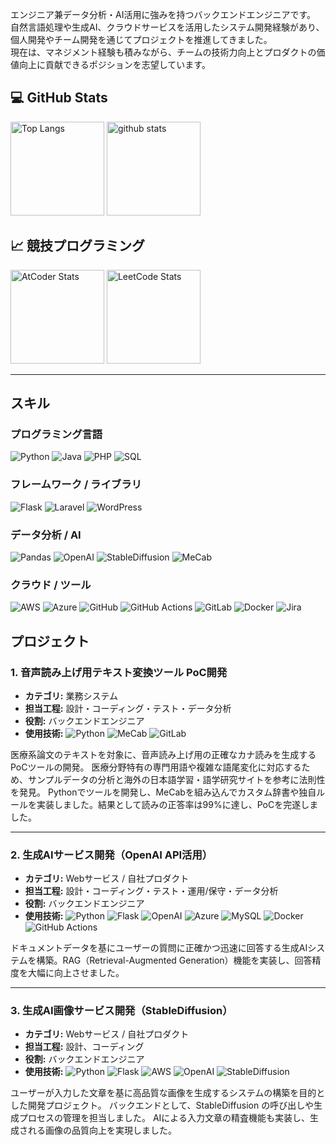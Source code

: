 エンジニア兼データ分析・AI活用に強みを持つバックエンドエンジニアです。  
自然言語処理や生成AI、クラウドサービスを活用したシステム開発経験があり、個人開発やチーム開発を通じてプロジェクトを推進してきました。  
現在は、マネジメント経験も積みながら、チームの技術力向上とプロダクトの価値向上に貢献できるポジションを志望しています。

## 💻 GitHub Stats
<p align="left"> 
  <img alt="Top Langs" height="150px" src="https://github-readme-stats.vercel.app/api/top-langs/?username=Syogo-Suganoya&layout=compact&show_icons=true&theme=onedark" />
  <img alt="github stats" height="150px" src="https://github-readme-stats.vercel.app/api?username=Syogo-Suganoya&theme=onedark&show_icons=ture" />
</p>

## 📈 競技プログラミング

<p align="left">
  <img alt="AtCoder Stats" height="150px" src="https://atcoder-readme-stats.vercel.app/stats/ssuga">
  <img alt="LeetCode Stats" height="150px" src="https://leetcard.jacoblin.cool/ssuga?theme=dark">
</p>

---

## スキル
### プログラミング言語
![Python](https://img.shields.io/badge/Python-3670A0?style=flat&logo=python&logoColor=white)
![Java](https://img.shields.io/badge/Java-007396?style=flat&logo=java&logoColor=white)
![PHP](https://img.shields.io/badge/PHP-777BB4?style=flat&logo=php&logoColor=white)
![SQL](https://img.shields.io/badge/SQL-4479A1?style=flat&logo=postgresql&logoColor=white)

### フレームワーク / ライブラリ
![Flask](https://img.shields.io/badge/Flask-000000?style=flat&logo=flask&logoColor=white)
![Laravel](https://img.shields.io/badge/Laravel-FF2D20?style=flat&logo=laravel&logoColor=white)
![WordPress](https://img.shields.io/badge/WordPress-21759B?style=flat&logo=wordpress&logoColor=white)

### データ分析 / AI
![Pandas](https://img.shields.io/badge/Pandas-150458?style=flat)
![OpenAI](https://img.shields.io/badge/OpenAI-412991?style=flat&logo=openai&logoColor=white) 
![StableDiffusion](https://img.shields.io/badge/StableDiffusion-FF69B4?style=flat)
![MeCab](https://img.shields.io/badge/MeCab-5C2D91?style=flat&logo=appveyor&logoColor=white)

### クラウド / ツール
![AWS](https://img.shields.io/badge/AWS-232F3E?style=flat&logo=amazon-aws&logoColor=white)
![Azure](https://img.shields.io/badge/Azure-0089D6?style=flat&logo=microsoft-azure&logoColor=white)
![GitHub](https://img.shields.io/badge/GitHub-181717?style=flat&logo=github&logoColor=white)
![GitHub Actions](https://img.shields.io/badge/GitHub_Actions-2088FF?style=flat&logo=github-actions&logoColor=white)
![GitLab](https://img.shields.io/badge/GitLab-FCA121?style=flat&logo=gitlab&logoColor=white)
![Docker](https://img.shields.io/badge/Docker-2496ED?style=flat&logo=docker&logoColor=white)
![Jira](https://img.shields.io/badge/Jira-0052CC?style=flat&logo=jira&logoColor=white)

## プロジェクト

### 1. 音声読み上げ用テキスト変換ツール PoC開発
- **カテゴリ:** 業務システム  
- **担当工程:** 設計・コーディング・テスト・データ分析  
- **役割:** バックエンドエンジニア  
- **使用技術:**
![Python](https://img.shields.io/badge/Python-3776AB?style=flat&logo=python&logoColor=white)
![MeCab](https://img.shields.io/badge/MeCab-5C2D91?style=flat&logo=appveyor&logoColor=white)
![GitLab](https://img.shields.io/badge/GitLab-FCA121?style=flat&logo=gitlab&logoColor=white)

医療系論文のテキストを対象に、音声読み上げ用の正確なカナ読みを生成するPoCツールの開発。
医療分野特有の専門用語や複雑な語尾変化に対応するため、サンプルデータの分析と海外の日本語学習・語学研究サイトを参考に法則性を発見。
Pythonでツールを開発し、MeCabを組み込んでカスタム辞書や独自ルールを実装しました。結果として読みの正答率は99%に達し、PoCを完遂しました。

---

### 2. 生成AIサービス開発（OpenAI API活用）
- **カテゴリ:** Webサービス / 自社プロダクト  
- **担当工程:** 設計・コーディング・テスト・運用/保守・データ分析  
- **役割:** バックエンドエンジニア
- **使用技術:**
![Python](https://img.shields.io/badge/Python-3776AB?style=flat&logo=python&logoColor=white) 
![Flask](https://img.shields.io/badge/Flask-000000?style=flat&logo=flask&logoColor=white) 
![OpenAI](https://img.shields.io/badge/OpenAI-412991?style=flat&logo=openai&logoColor=white) 
![Azure](https://img.shields.io/badge/Azure-0078D4?style=flat&logo=microsoft-azure&logoColor=white) 
![MySQL](https://img.shields.io/badge/MySQL-4479A1?style=flat&logo=mysql&logoColor=white) 
![Docker](https://img.shields.io/badge/Docker-2496ED?style=flat&logo=docker&logoColor=white) 
![GitHub Actions](https://img.shields.io/badge/GitHub_Actions-2088FF?style=flat&logo=github-actions&logoColor=white)

ドキュメントデータを基にユーザーの質問に正確かつ迅速に回答する生成AIシステムを構築。RAG（Retrieval-Augmented Generation）機能を実装し、回答精度を大幅に向上させました。  

---

### 3. 生成AI画像サービス開発（StableDiffusion）
- **カテゴリ:** Webサービス / 自社プロダクト
- **担当工程:** 設計、コーディング
- **役割:** バックエンドエンジニア
- **使用技術:**
![Python](https://img.shields.io/badge/Python-3776AB?style=flat&logo=python&logoColor=white) 
![Flask](https://img.shields.io/badge/Flask-000000?style=flat&logo=flask&logoColor=white) 
![AWS](https://img.shields.io/badge/AWS-232F3E?style=flat&logo=amazon-aws&logoColor=white) 
![OpenAI](https://img.shields.io/badge/OpenAI-412991?style=flat&logo=openai&logoColor=white) 
![StableDiffusion](https://img.shields.io/badge/StableDiffusion-FF6D00?style=flat)

ユーザーが入力した文章を基に高品質な画像を生成するシステムの構築を目的とした開発プロジェクト。
バックエンドとして、StableDiffusion の呼び出しや生成プロセスの管理を担当しました。
AIによる入力文章の精査機能も実装し、生成される画像の品質向上を実現しました。
